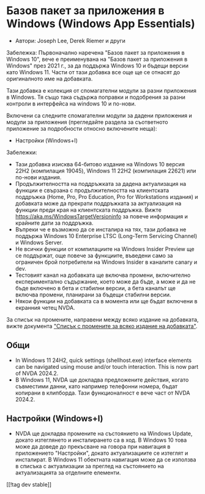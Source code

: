 # Базов пакет за приложения в Windows (Windows App Essentials) #

* Автори: Joseph Lee, Derek Riemer и други

Забележка: Първоначално наречена "Базов пакет за приложения в Windows 10",
вече е преименувана на "Базов пакет за приложения в Windows" през 2021 г.,
за да поддържа Windows 10 и бъдещи версии като Windows 11. Части от тази
добавка все още ще се отнасят до оригиналното име на добавката.

Тази добавка е колекция от спомагателни модули за разни приложения в
Windows. Тя също така съдържа поправки и подобрения за разни контроли в
интерфейса на windows 10 и по-нови.

Включени са следните спомагателни модули за дадени приложения и модули за
приложения (прегледайте раздела за съответното приложение за подробности
относно включените неща):

* Настройки (Windows+I)

Забележки:

* Тази добавка изисква 64-битово издание на Windows 10 версия 22H2
  (компилация 19045), Windows 11 22H2 (компилация 22621) или по-нови
  издания.
* Продължителността на поддръжката за дадена актуализация на функции е
  свързана с продължителността на клиентската поддръжка (Home, Pro, Pro
  Education, Pro for Workstations издания) и добавката може да прекрати
  поддръжката за актуализация на функции преди края на клиентската
  поддръжка. Вижте <https://aka.ms/WindowsTargetVersioninfo> за повече
  информация и крайните дати за поддръжка.
* Въпреки че е възможно да се инсталира на тях, тази добавка не поддържа
  Windows 10 Enterprise LTSC (Long-Term Servicing Channel) и Windows Server.
* Не всички функции от компилациите на Windows Insider Preview ще се
  поддържат, още повече за функциите, въведени само за ограничен брой
  потребители на Windows Insider в каналите canary и dev.
* Тестовият канал на добавката ще включва промени, включително
  експериментално съдържание, което може да бъде, а може и да не бъде
  включено в бета и стабилни версии, а бета каналът ще включва промени,
  планирани за бъдещи стабилни версии.
* Някои функции на добавката са в момента или ще бъдат включени в екранния
  четец NVDA.

За списък на промените, направени между всяко издание на добавката, вижте
документа ["Списък с промените за всяко издание на добавката"][1].

## Общи

* In Windows 11 24H2, quick settings (shellhost.exe) interface elements can
  be navigated using mouse and/or touch interaction. This is now part of
  NVDA 2024.2.
* В Windows 11, NVDA ще докладва предложените действия, когато съвместими
  данни, като например телефонни номера, бъдат копирани в клипборда. Тази
  функционалност е вече част от NVDA 2024.2.

## Настройки (Windows+I)

* NVDA ще докладва промените на състоянието на Windows Update, докато
  изтеглянето и инсталирането са в ход. В Windows 10 това може да доведе до
  прекъсване на говора при навигация в приложението "Настройки", докато
  актуализациите се изтеглят и инсталират. В Windows 11 обектната навигация
  може да се използва в списъка с актуализации за преглед на състоянието на
  актуализацията за отделните елементи.

[[!tag dev stable]]

[1]: https://github.com/josephsl/wintenapps/wiki/w10changelog
